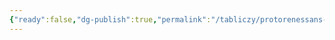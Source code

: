 ```yaml
---
{"ready":false,"dg-publish":true,"permalink":"/tabliczy/protorenessans-i-rannee-vozrozhdenie/chertoza-v-pavii-amedeo-i-bratya-montegacza/","dgPassFrontmatter":true}
---
```



